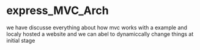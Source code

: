 # express_MVC_Arch
we have discusse everything about how mvc works with a example and localy hosted a website and we can abel to dynamiccally change things at initial stage 
